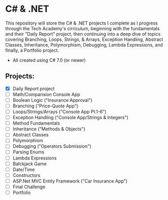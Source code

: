 # C# & .NET
This repository will store the C# & .NET projects I complete as I progress through the Tech Academy's cirriculum, beginning with the fundamentals and their "Daily Report" project, then continuing into a deep dive of topics covering Branching, Loops, Strings, & Arrays, Exception Handling, Abstract Classes, Inheritance, Polymorphism, Debugging, Lambda Expressions, and finally, a Portfolio project.
  - All created using C# 7.0 (or newer)

## Projects:
 - [x] Daily Report project
 - [ ] Math/Comparision Console App
 - [ ] Boolean Logic ("Insurance Approval")
 - [ ] Branching ("Price-Quote App")
 - [ ] Loops/Strings/Arrays ("Console App Pt.1-6")
 - [ ] Exception Handling ("Console App/Strings & Integers")
 - [ ] Method Fundamentals
 - [ ] Inheritance ("Methods & Objects")
 - [ ] Abstract Classes
 - [ ] Polymorphism
 - [ ] Debugging ("Operators Submission")
 - [ ] Parsing Enums
 - [ ] Lambda Expressions
 - [ ] Balckjack Game
 - [ ] Date/Time
 - [ ] Constructors
 - [ ] ASP.Net MVC Entity Framework ("Car Insurance App")
 - [ ] Final Challenge
 - [ ] Portfolio
